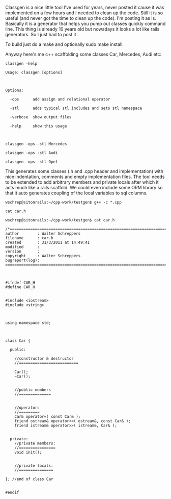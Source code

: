 Classgen is a nice little tool I've used for years, never posted it cause it was implemented on a few hours and I needed to clean up the code. Still it is so useful (and never got the time to clean up the code). I'm posting it as is. Basically it is a generator that helps you pump out classes quickly command line. This thing is already 10 years old but nowadays it looks a lot like rails generators. So I just had to post it .

To build just do a make and optionally sudo make install.

Anyway here's me c++ scaffolding some classes Car, Mercedes, Audi etc: 

```
classgen -help

Usage: classgen [options] 



Options:

  -ops      add assign and relational operator

  -stl      adds typical stl includes and sets stl namespace

  -verbose  show output files

  -help     show this usage 



classgen -ops -stl Mercedes

classgen -ops -stl Audi

classgen -ops -stl Opel

```


This generates some classes (.h and .cpp header and implementation) with nice indentation, comments and empty implementation files.
The tool needs to be extended to add arbitrary members and private locals after which it acts much like a rails scaffold. We could even include some ORM library so that it auto generates coupling of the local variables to sql columns. 


```
wschrep@sitonrails:~/cpp-work/testgen$ g++ -c *.cpp

cat car.h

wschrep@sitonrails:~/cpp-work/testgen$ cat car.h

/*=============================================================================
author        : Walter Schreppers
filename      : car.h
created       : 31/3/2011 at 14:49:41
modified      : 
version       : 
copyright     : Walter Schreppers
bugreport(log): 
=============================================================================*/



#ifndef CAR_H
#define CAR_H


#include <iostream> 
#include <string>



using namespace std;



class Car {

  public:

    //constructor & destructor
    //==========================

    Car();
    ~Car();


    //public members
    //==============


    //operators
    //=========
    Car& operator=( const Car& );
    friend ostream& operator<<( ostream&, const Car& );
    friend istream& operator>>( istream&, Car& );


  private:
    //private members:
    //================
    void init();


    //private locals:
    //===============

}; //end of class Car


#endif


```



